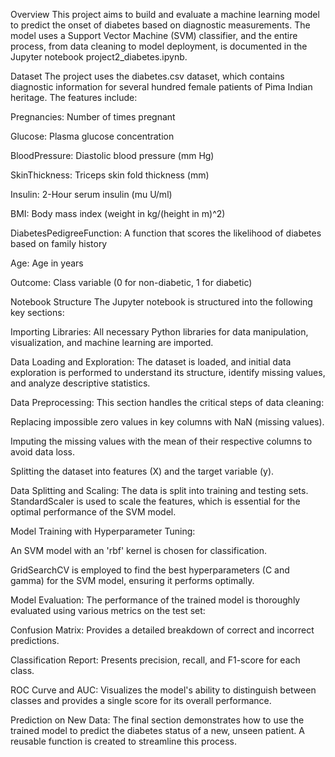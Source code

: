 Overview
This project aims to build and evaluate a machine learning model to predict the onset of diabetes based on diagnostic measurements. The model uses a Support Vector Machine (SVM) classifier, and the entire process, from data cleaning to model deployment, is documented in the Jupyter notebook project2_diabetes.ipynb.

Dataset
The project uses the diabetes.csv dataset, which contains diagnostic information for several hundred female patients of Pima Indian heritage. The features include:

Pregnancies: Number of times pregnant

Glucose: Plasma glucose concentration

BloodPressure: Diastolic blood pressure (mm Hg)

SkinThickness: Triceps skin fold thickness (mm)

Insulin: 2-Hour serum insulin (mu U/ml)

BMI: Body mass index (weight in kg/(height in m)^2)

DiabetesPedigreeFunction: A function that scores the likelihood of diabetes based on family history

Age: Age in years

Outcome: Class variable (0 for non-diabetic, 1 for diabetic)

Notebook Structure
The Jupyter notebook is structured into the following key sections:

Importing Libraries: All necessary Python libraries for data manipulation, visualization, and machine learning are imported.

Data Loading and Exploration: The dataset is loaded, and initial data exploration is performed to understand its structure, identify missing values, and analyze descriptive statistics.

Data Preprocessing: This section handles the critical steps of data cleaning:

Replacing impossible zero values in key columns with NaN (missing values).

Imputing the missing values with the mean of their respective columns to avoid data loss.

Splitting the dataset into features (X) and the target variable (y).

Data Splitting and Scaling: The data is split into training and testing sets. StandardScaler is used to scale the features, which is essential for the optimal performance of the SVM model.

Model Training with Hyperparameter Tuning:

An SVM model with an 'rbf' kernel is chosen for classification.

GridSearchCV is employed to find the best hyperparameters (C and gamma) for the SVM model, ensuring it performs optimally.

Model Evaluation: The performance of the trained model is thoroughly evaluated using various metrics on the test set:

Confusion Matrix: Provides a detailed breakdown of correct and incorrect predictions.

Classification Report: Presents precision, recall, and F1-score for each class.

ROC Curve and AUC: Visualizes the model's ability to distinguish between classes and provides a single score for its overall performance.

Prediction on New Data: The final section demonstrates how to use the trained model to predict the diabetes status of a new, unseen patient. A reusable function is created to streamline this process.
